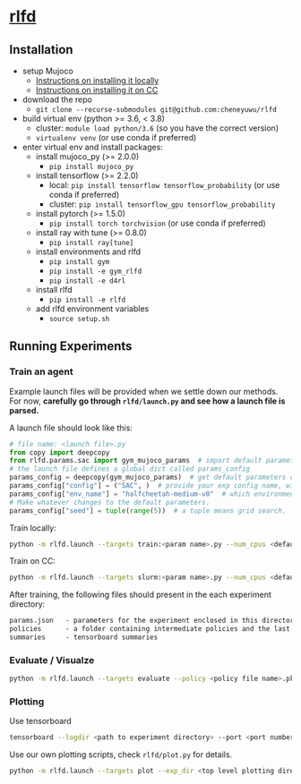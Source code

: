 # [rlfd]((http://www.cs.toronto.edu/~florian/rl_with_shaping/))

## Installation

- setup Mujoco
  - [Instructions on installing it locally](http://www.mujoco.org/)
  - [Instructions on installing it on CC](https://docs.computecanada.ca/wiki/MuJoCo)
- download the repo
  - `git clone --recurse-submodules git@github.com:cheneyuwu/rlfd`
- build virtual env (python >= 3.6, < 3.8)
  - cluster: `module load python/3.6` (so you have the correct version)
  - `virtualenv venv` (or use conda if preferred)
- enter virtual env and install packages:
  - install mujoco_py (>= 2.0.0)
    - `pip install mujoco_py`
  - install tensorflow (>= 2.2.0)
    - local: `pip install tensorflow tensorflow_probability` (or use conda if preferred)
    - cluster: `pip install tensorflow_gpu tensorflow_probability`
  - install pytorch (>= 1.5.0)
    - `pip install torch torchvision` (or use conda if preferred)
  - install ray with tune (>= 0.8.0)
    - `pip install ray[tune]`
  - install environments and rlfd
    - `pip install gym`
    - `pip install -e gym_rlfd`
    - `pip install -e d4rl`
  - install rlfd
    - `pip install -e rlfd`
  - add rlfd environment variables
    - `source setup.sh`

## Running Experiments

### Train an agent

Example launch files will be provided when we settle down our methods. For now, **carefully go through `rlfd/launch.py` and see how a launch file is parsed.**

A launch file should look like this:

```python
# file name: <launch file>.py
from copy import deepcopy
from rlfd.params.sac import gym_mujoco_params  # import default parameters for gym_mujoco environments
# the launch file defines a global dict called params_config
params_config = deepcopy(gym_mujoco_params)  # get default parameters of an algorithm.
params_config["config"] = ("SAC", )  # provide your exp config name, will be used for plotting.
params_config["env_name"] = "halfcheetah-medium-v0"  # which environment
# Make whatever changes to the default parameters.
params_config["seed"] = tuple(range(5))  # a tuple means grid search.
```

Train locally:

```bash
python -m rlfd.launch --targets train:<param name>.py --num_cpus <default to 1> --num_gpus <default to 0>
```

Train on CC:

```bash
python -m rlfd.launch --targets slurm:<param name>.py --num_cpus <default to 1> --num_gpus <default to 0> --memory <per cpu, default to 4GB>
```

After training, the following files should present in the each experiment directory:

```txt
params.json   - parameters for the experiment enclosed in this directory
policies      - a folder containing intermediate policies and the last one after online/offline training.
summaries     - tensorboard summaries
```

### Evaluate / Visualze

```bash
python -m rlfd.launch --targets evaluate --policy <policy file name>.pkl
```

### Plotting

Use tensorboard

```bash
tensorboard --logdir <path to experiment directory> --port <port number>
```

Use our own plotting scripts, check `rlfd/plot.py` for details.

```bash
python -m rlfd.launch --targets plot --exp_dir <top level plotting directory>
```
